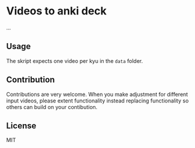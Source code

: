 # Videos to anki deck

...

## Usage

The skript expects one video per kyu in the `data` folder. 

## Contribution

Contributions are very welcome. When you make adjustment for different input videos, please extent functionality instead replacing functionality so others can build on your contibution. 

## License

MIT
